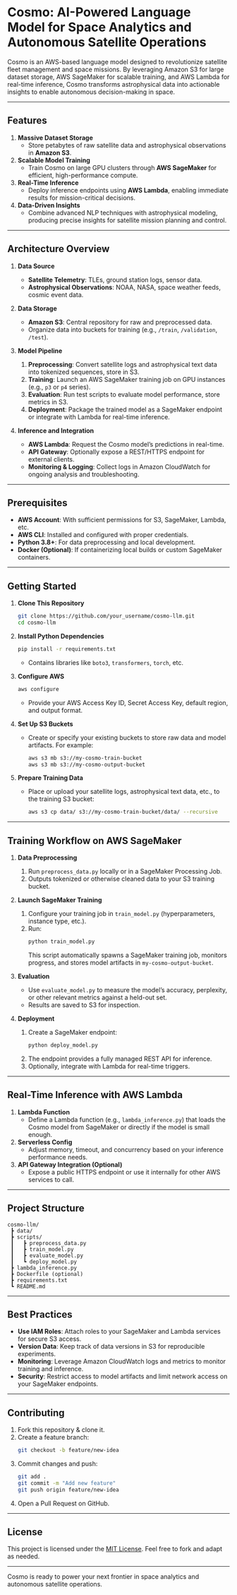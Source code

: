 # Cosmo: AI-Powered Language Model for Space Analytics and Autonomous Satellite Operations

Cosmo is an AWS-based language model designed to revolutionize satellite fleet management and space missions. By leveraging Amazon S3 for large dataset storage, AWS SageMaker for scalable training, and AWS Lambda for real-time inference, Cosmo transforms astrophysical data into actionable insights to enable autonomous decision-making in space.

---

## Features

1. **Massive Dataset Storage**  
   - Store petabytes of raw satellite data and astrophysical observations in **Amazon S3**.
2. **Scalable Model Training**  
   - Train Cosmo on large GPU clusters through **AWS SageMaker** for efficient, high-performance compute.
3. **Real-Time Inference**  
   - Deploy inference endpoints using **AWS Lambda**, enabling immediate results for mission-critical decisions.
4. **Data-Driven Insights**  
   - Combine advanced NLP techniques with astrophysical modeling, producing precise insights for satellite mission planning and control.

---

## Architecture Overview

1. **Data Source**  
   - **Satellite Telemetry**: TLEs, ground station logs, sensor data.  
   - **Astrophysical Observations**: NOAA, NASA, space weather feeds, cosmic event data.

2. **Data Storage**  
   - **Amazon S3**: Central repository for raw and preprocessed data.  
   - Organize data into buckets for training (e.g., `/train`, `/validation`, `/test`).

3. **Model Pipeline**  
   1. **Preprocessing**: Convert satellite logs and astrophysical text data into tokenized sequences, store in S3.  
   2. **Training**: Launch an AWS SageMaker training job on GPU instances (e.g., `p3` or `p4` series).  
   3. **Evaluation**: Run test scripts to evaluate model performance, store metrics in S3.  
   4. **Deployment**: Package the trained model as a SageMaker endpoint or integrate with Lambda for real-time inference.

4. **Inference and Integration**  
   - **AWS Lambda**: Request the Cosmo model’s predictions in real-time.  
   - **API Gateway**: Optionally expose a REST/HTTPS endpoint for external clients.  
   - **Monitoring & Logging**: Collect logs in Amazon CloudWatch for ongoing analysis and troubleshooting.

---

## Prerequisites

- **AWS Account**: With sufficient permissions for S3, SageMaker, Lambda, etc.  
- **AWS CLI**: Installed and configured with proper credentials.  
- **Python 3.8+**: For data preprocessing and local development.  
- **Docker (Optional)**: If containerizing local builds or custom SageMaker containers.

---

## Getting Started

1. **Clone This Repository**  
   ```bash
   git clone https://github.com/your_username/cosmo-llm.git
   cd cosmo-llm
   ```

2. **Install Python Dependencies**  
   ```bash
   pip install -r requirements.txt
   ```
   - Contains libraries like `boto3`, `transformers`, `torch`, etc.

3. **Configure AWS**  
   ```bash
   aws configure
   ```
   - Provide your AWS Access Key ID, Secret Access Key, default region, and output format.

4. **Set Up S3 Buckets**  
   - Create or specify your existing buckets to store raw data and model artifacts. For example:
     ```bash
     aws s3 mb s3://my-cosmo-train-bucket
     aws s3 mb s3://my-cosmo-output-bucket
     ```

5. **Prepare Training Data**  
   - Place or upload your satellite logs, astrophysical text data, etc., to the training S3 bucket:
     ```bash
     aws s3 cp data/ s3://my-cosmo-train-bucket/data/ --recursive
     ```

---

## Training Workflow on AWS SageMaker

1. **Data Preprocessing**  
   1. Run `preprocess_data.py` locally or in a SageMaker Processing Job.  
   2. Outputs tokenized or otherwise cleaned data to your S3 training bucket.

2. **Launch SageMaker Training**  
   1. Configure your training job in `train_model.py` (hyperparameters, instance type, etc.).  
   2. Run:
      ```bash
      python train_model.py
      ```
      This script automatically spawns a SageMaker training job, monitors progress, and stores model artifacts in `my-cosmo-output-bucket`.

3. **Evaluation**  
   - Use `evaluate_model.py` to measure the model’s accuracy, perplexity, or other relevant metrics against a held-out set.
   - Results are saved to S3 for inspection.

4. **Deployment**  
   1. Create a SageMaker endpoint:
      ```bash
      python deploy_model.py
      ```
   2. The endpoint provides a fully managed REST API for inference.  
   3. Optionally, integrate with Lambda for real-time triggers.

---

## Real-Time Inference with AWS Lambda

1. **Lambda Function**  
   - Define a Lambda function (e.g., `lambda_inference.py`) that loads the Cosmo model from SageMaker or directly if the model is small enough.
2. **Serverless Config**  
   - Adjust memory, timeout, and concurrency based on your inference performance needs.
3. **API Gateway Integration (Optional)**  
   - Expose a public HTTPS endpoint or use it internally for other AWS services to call.

---

## Project Structure

```
cosmo-llm/
 ┣ data/
 ┣ scripts/
 ┃   ┣ preprocess_data.py
 ┃   ┣ train_model.py
 ┃   ┣ evaluate_model.py
 ┃   ┗ deploy_model.py
 ┣ lambda_inference.py
 ┣ Dockerfile (optional)
 ┣ requirements.txt
 ┗ README.md
```

---

## Best Practices

- **Use IAM Roles**: Attach roles to your SageMaker and Lambda services for secure S3 access.  
- **Version Data**: Keep track of data versions in S3 for reproducible experiments.  
- **Monitoring**: Leverage Amazon CloudWatch logs and metrics to monitor training and inference.  
- **Security**: Restrict access to model artifacts and limit network access on your SageMaker endpoints.

---

## Contributing

1. Fork this repository & clone it.  
2. Create a feature branch:
   ```bash
   git checkout -b feature/new-idea
   ```
3. Commit changes and push:
   ```bash
   git add .
   git commit -m "Add new feature"
   git push origin feature/new-idea
   ```
4. Open a Pull Request on GitHub.

---

## License

This project is licensed under the [MIT License](LICENSE). Feel free to fork and adapt as needed.

---

Cosmo is ready to power your next frontier in space analytics and autonomous satellite operations.
